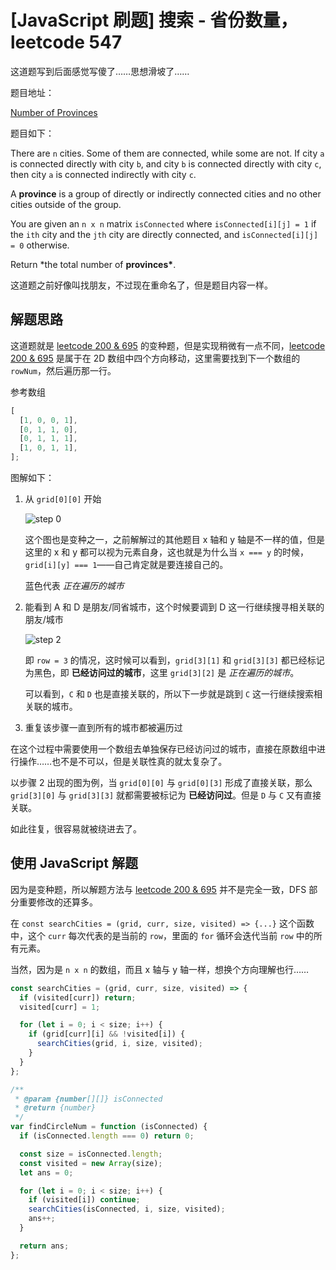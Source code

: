 # [JavaScript 刷题] 搜索 - 省份数量， leetcode 547

这道题写到后面感觉写傻了……思想滑坡了……

题目地址：

[Number of Provinces](https://leetcode.com/problems/number-of-provinces/)

题目如下：

There are `n` cities. Some of them are connected, while some are not. If city `a` is connected directly with city `b`, and city `b` is connected directly with city `c`, then city `a` is connected indirectly with city `c`.

A **province** is a group of directly or indirectly connected cities and no other cities outside of the group.

You are given an `n x n` matrix `isConnected` where `isConnected[i][j] = 1` if the `ith` city and the `jth` city are directly connected, and `isConnected[i][j] = 0` otherwise.

Return \*the total number of **provinces\***.

这道题之前好像叫找朋友，不过现在重命名了，但是题目内容一样。

## 解题思路

这道题就是 [leetcode 200 & 695](https://goldenaarcher.blog.csdn.net/article/details/125013811) 的变种题，但是实现稍微有一点不同，[leetcode 200 & 695](https://goldenaarcher.blog.csdn.net/article/details/125013811) 是属于在 2D 数组中四个方向移动，这里需要找到下一个数组的 `rowNum`，然后遍历那一行。

参考数组

```javascript
[
  [1, 0, 0, 1],
  [0, 1, 1, 0],
  [0, 1, 1, 1],
  [1, 0, 1, 1],
];
```

图解如下：

1. 从 `grid[0][0]` 开始

   ![step 0](https://img-blog.csdnimg.cn/3ffbf195be7f4153a08261f2bc37316e.png)

   这个图也是变种之一，之前解解过的其他题目 x 轴和 y 轴是不一样的值，但是这里的 x 和 y 都可以视为元素自身，这也就是为什么当 `x === y` 的时候， `grid[i][y] === 1`——自己肯定就是要连接自己的。

   蓝色代表 _正在遍历的城市_

2. 能看到 A 和 D 是朋友/同省城市，这个时候要调到 D 这一行继续搜寻相关联的朋友/城市

   ![step 2](https://img-blog.csdnimg.cn/582ffff46fcd4437ba8310e21d4394ea.png)

   即 `row = 3` 的情况，这时候可以看到，`grid[3][1]` 和 `grid[3][3]` 都已经标记为黑色，即 **已经访问过的城市**，这里 `grid[3][2]` 是 _正在遍历的城市_。

   可以看到，`C` 和 `D` 也是直接关联的，所以下一步就是跳到 `C` 这一行继续搜索相关联的城市。

3. 重复该步骤一直到所有的城市都被遍历过

在这个过程中需要使用一个数组去单独保存已经访问过的城市，直接在原数组中进行操作……也不是不可以，但是关联性真的就太复杂了。

以步骤 2 出现的图为例，当 `grid[0][0]` 与 `grid[0][3]` 形成了直接关联，那么 `grid[3][0]` 与 `grid[3][3]` 就都需要被标记为 **已经访问过**。但是 `D` 与 `C` 又有直接关联。

如此往复，很容易就被绕进去了。

## 使用 JavaScript 解题

因为是变种题，所以解题方法与 [leetcode 200 & 695](https://goldenaarcher.blog.csdn.net/article/details/125013811) 并不是完全一致，DFS 部分重要修改的还算多。

在 `const searchCities = (grid, curr, size, visited) => {...}` 这个函数中，这个 `curr` 每次代表的是当前的 `row`，里面的 `for` 循环会迭代当前 `row` 中的所有元素。

当然，因为是 `n x n` 的数组，而且 x 轴与 y 轴一样，想换个方向理解也行……

```javascript
const searchCities = (grid, curr, size, visited) => {
  if (visited[curr]) return;
  visited[curr] = 1;

  for (let i = 0; i < size; i++) {
    if (grid[curr][i] && !visited[i]) {
      searchCities(grid, i, size, visited);
    }
  }
};

/**
 * @param {number[][]} isConnected
 * @return {number}
 */
var findCircleNum = function (isConnected) {
  if (isConnected.length === 0) return 0;

  const size = isConnected.length;
  const visited = new Array(size);
  let ans = 0;

  for (let i = 0; i < size; i++) {
    if (visited[i]) continue;
    searchCities(isConnected, i, size, visited);
    ans++;
  }

  return ans;
};
```
